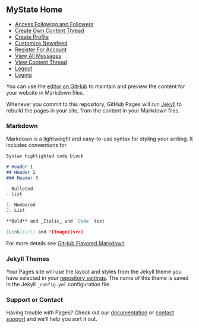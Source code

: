 ## MyState Home


- [Access Following and Followers](Access-Following-And-Followers.html)
- [Create Own Content Thread](Create-Own-Content-Thread.html)
- [Create Profile](Create-Profile.html)
- [Customize Newsfeed](Customize-Newsfeed.html)
- [Register For Account](Register-For-Account.html)
- [View All Messages](View-All-Messages.html) 
- [View Content Thread](View-Content-Thread.html)
- [Logout](Logout.html)
- [Loging](login.html)

You can use the [editor on GitHub](https://github.com/frankmontoyanm/MyState/edit/gh-pages/index.md) to maintain and preview the content for your website in Markdown files.

Whenever you commit to this repository, GitHub Pages will run [Jekyll](https://jekyllrb.com/) to rebuild the pages in your site, from the content in your Markdown files.

### Markdown

Markdown is a lightweight and easy-to-use syntax for styling your writing. It includes conventions for

```markdown
Syntax highlighted code block

# Header 1
## Header 2
### Header 3

- Bulleted
- List

1. Numbered
2. List

**Bold** and _Italic_ and `Code` text

[Link](url) and ![Image](src)
```

For more details see [GitHub Flavored Markdown](https://guides.github.com/features/mastering-markdown/).

### Jekyll Themes

Your Pages site will use the layout and styles from the Jekyll theme you have selected in your [repository settings](https://github.com/frankmontoyanm/MyState/settings). The name of this theme is saved in the Jekyll `_config.yml` configuration file.

### Support or Contact

Having trouble with Pages? Check out our [documentation](https://docs.github.com/categories/github-pages-basics/) or [contact support](https://support.github.com/contact) and we’ll help you sort it out.
